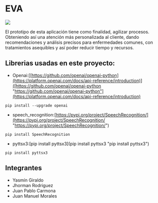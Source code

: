 # EVA





![](https://i.redd.it/f7nzxx4n730b1.png)

El prototipo de esta aplicación tiene como finalidad, agilizar procesos. Obteniendo así una atención más personalizada al cliente, dando recomendaciones y análisis precisos para enfermedades comunes, con tratamientos asequibles y así poder reducir tiempo y recursos.


## **Librerias usadas en este proyecto:**

- Openai:[[https://github.com/openai/openai-python](https://platform.openai.com/docs/api-reference/introduction)]([https://github.com/openai/openai-python "https://github.com/openai/openai-python"](https://platform.openai.com/docs/api-reference/introduction)
```
pip install --upgrade openai
```
- speech_recognition:[https://pypi.org/project/SpeechRecognition/](https://pypi.org/project/SpeechRecognition/ "https://pypi.org/project/SpeechRecognition/")
```
pip install SpeechRecognition
```
- pyttsx3:[pip install pyttsx3](pip install pyttsx3 "pip install pyttsx3")
```
pip install pyttsx3
```
## **Integrantes**
- Yasmín Giraldo
- Jhorman Rodriguez
- Juan Pablo Carmona
- Juan Manuel Morales
